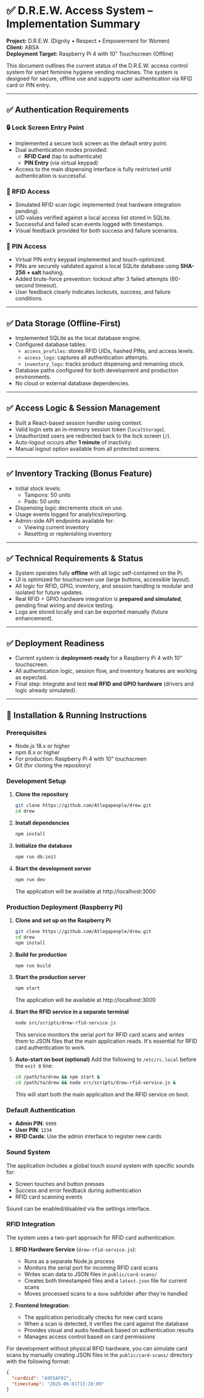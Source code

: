 # ✅ D.R.E.W. Access System – Implementation Summary

**Project:** D.R.E.W. (Dignity • Respect • Empowerment for Women)  
**Client:** ABSA  
**Deployment Target:** Raspberry Pi 4 with 10” Touchscreen (Offline)

This document outlines the current status of the D.R.E.W. access control system for smart feminine hygiene vending machines. The system is designed for secure, offline use and supports user authentication via RFID card or PIN entry.

---

## ✅ Authentication Requirements

### 🔒 Lock Screen Entry Point
- Implemented a secure lock screen as the default entry point.
- Dual authentication modes provided:
  - **RFID Card** (tap to authenticate)
  - **PIN Entry** (via virtual keypad)
- Access to the main dispensing interface is fully restricted until authentication is successful.

### 🪪 RFID Access
- Simulated RFID scan logic implemented (real hardware integration pending).
- UID values verified against a local access list stored in SQLite.
- Successful and failed scan events logged with timestamps.
- Visual feedback provided for both success and failure scenarios.

### 🔢 PIN Access
- Virtual PIN entry keypad implemented and touch-optimized.
- PINs are securely validated against a local SQLite database using **SHA-256 + salt** hashing.
- Added brute-force prevention: lockout after 3 failed attempts (60-second timeout).
- User feedback clearly indicates lockouts, success, and failure conditions.

---

## ✅ Data Storage (Offline-First)

- Implemented SQLite as the local database engine.
- Configured database tables:
  - `access_profiles`: stores RFID UIDs, hashed PINs, and access levels.
  - `access_logs`: captures all authentication attempts.
  - `inventory_logs`: tracks product dispensing and remaining stock.
- Database paths configured for both development and production environments.
- No cloud or external database dependencies.

---

## ✅ Access Logic & Session Management

- Built a React-based session handler using context.
- Valid login sets an in-memory session token (`localStorage`).
- Unauthorized users are redirected back to the lock screen (`/`).
- Auto-logout occurs after **1 minute** of inactivity.
- Manual logout option available from all protected screens.

---

## ✅ Inventory Tracking (Bonus Feature)

- Initial stock levels:
  - Tampons: 50 units
  - Pads: 50 units
- Dispensing logic decrements stock on use.
- Usage events logged for analytics/reporting.
- Admin-side API endpoints available for:
  - Viewing current inventory
  - Resetting or replenishing inventory

---

## ✅ Technical Requirements & Status

- System operates fully **offline** with all logic self-contained on the Pi.
- UI is optimized for touchscreen use (large buttons, accessible layout).
- All logic for RFID, GPIO, inventory, and session handling is modular and isolated for future updates.
- Real RFID + GPIO hardware integration is **prepared and simulated**, pending final wiring and device testing.
- Logs are stored locally and can be exported manually (future enhancement).

---

## ✅ Deployment Readiness

- Current system is **deployment-ready** for a Raspberry Pi 4 with 10" touchscreen.
- All authentication logic, session flow, and inventory features are working as expected.
- Final step: integrate and test **real RFID and GPIO hardware** (drivers and logic already simulated).

---

## 🚀 Installation & Running Instructions

### Prerequisites
- Node.js 18.x or higher
- npm 8.x or higher
- For production: Raspberry Pi 4 with 10" touchscreen
- Git (for cloning the repository)

### Development Setup

1. **Clone the repository**
   ```bash
   git clone https://github.com/Atlegapeople/drew.git
   cd drew
   ```

2. **Install dependencies**
   ```bash
   npm install
   ```

3. **Initialize the database**
   ```bash
   npm run db:init
   ```

4. **Start the development server**
   ```bash
   npm run dev
   ```
   The application will be available at http://localhost:3000

### Production Deployment (Raspberry Pi)

1. **Clone and set up on the Raspberry Pi**
   ```bash
   git clone https://github.com/Atlegapeople/drew.git
   cd drew
   npm install
   ```

2. **Build for production**
   ```bash
   npm run build
   ```

3. **Start the production server**
   ```bash
   npm start
   ```
   The application will be available at http://localhost:3000

4. **Start the RFID service in a separate terminal**
   ```bash
   node src/scripts/drew-rfid-service.js
   ```
   This service monitors the serial port for RFID card scans and writes them to JSON files that the main application reads. It's essential for RFID card authentication to work.

5. **Auto-start on boot (optional)**
   Add the following to `/etc/rc.local` before the `exit 0` line:
   ```bash
   cd /path/to/drew && npm start &
   cd /path/to/drew && node src/scripts/drew-rfid-service.js &
   ```
   This will start both the main application and the RFID service on boot.

### Default Authentication

- **Admin PIN**: `9999`
- **User PIN**: `1234`
- **RFID Cards**: Use the admin interface to register new cards

### Sound System

The application includes a global touch sound system with specific sounds for:
- Screen touches and button presses
- Success and error feedback during authentication
- RFID card scanning events

Sound can be enabled/disabled via the settings interface.

### RFID Integration

The system uses a two-part approach for RFID card authentication:

1. **RFID Hardware Service** (`drew-rfid-service.js`):
   - Runs as a separate Node.js process
   - Monitors the serial port for incoming RFID card scans
   - Writes scan data to JSON files in `public/card-scans/`
   - Creates both timestamped files and a `latest.json` file for current scans
   - Moves processed scans to a `done` subfolder after they're handled

2. **Frontend Integration**:
   - The application periodically checks for new card scans
   - When a scan is detected, it verifies the card against the database
   - Provides visual and audio feedback based on authentication results
   - Manages access control based on card permissions

For development without physical RFID hardware, you can simulate card scans by manually creating JSON files in the `public/card-scans/` directory with the following format:

```json
{
  "cardUid": "A955AF02",
  "timestamp": "2025-06-01T15:28:09"
}
```
